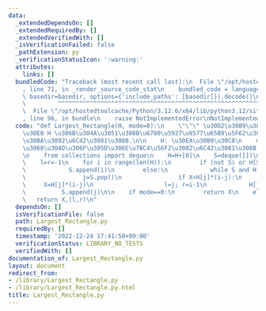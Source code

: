 ```yaml
---
data:
  _extendedDependsOn: []
  _extendedRequiredBy: []
  _extendedVerifiedWith: []
  _isVerificationFailed: false
  _pathExtension: py
  _verificationStatusIcon: ':warning:'
  attributes:
    links: []
  bundledCode: "Traceback (most recent call last):\n  File \"/opt/hostedtoolcache/Python/3.12.6/x64/lib/python3.12/site-packages/onlinejudge_verify/documentation/build.py\"\
    , line 71, in _render_source_code_stat\n    bundled_code = language.bundle(stat.path,\
    \ basedir=basedir, options={'include_paths': [basedir]}).decode()\n          \
    \         ^^^^^^^^^^^^^^^^^^^^^^^^^^^^^^^^^^^^^^^^^^^^^^^^^^^^^^^^^^^^^^^^^^^^^^^^^^^^^^^^^\n\
    \  File \"/opt/hostedtoolcache/Python/3.12.6/x64/lib/python3.12/site-packages/onlinejudge_verify/languages/python.py\"\
    , line 96, in bundle\n    raise NotImplementedError\nNotImplementedError\n"
  code: "def Largest_Rectangle(H, mode=0):\n    \"\"\" \u30D2\u30B9\u30C8\u30B0\u30E9\
    \u30E0 H \u306B\u304A\u3051\u308B\u6700\u5927\u9577\u65B9\u5F62\u306E\u30B5\u30A4\
    \u30BA\u3092\u6C42\u3081\u308B.\n\n    H: \u30EA\u30B9\u30C8\n    mode: 1 \u306E\
    \u3068\u304D\u306F\u305D\u306E\u7BC4\u56F2\u3082\u6C42\u3081\u308B.\n    \"\"\"\
    \n    from collections import deque\n    H=H+[0]\n    S=deque([])\n    X=H[0]\n\
    \    l=r=-1\n    for i in range(len(H)):\n        if (not S) or H[S[-1]]<H[i]:\n\
    \            S.append(i)\n        else:\n            while S and H[S[-1]]>=H[i]:\n\
    \                j=S.pop()\n                if X<H[j]*(i-j):\n               \
    \     X=H[j]*(i-j)\n                    l=j; r=i-1\n            H[j]=H[i]\n  \
    \          S.append(j)\n\n    if mode==0:\n        return X\n    else:\n     \
    \   return X,(l,r)\n"
  dependsOn: []
  isVerificationFile: false
  path: Largest_Rectangle.py
  requiredBy: []
  timestamp: '2022-12-24 17:41:50+09:00'
  verificationStatus: LIBRARY_NO_TESTS
  verifiedWith: []
documentation_of: Largest_Rectangle.py
layout: document
redirect_from:
- /library/Largest_Rectangle.py
- /library/Largest_Rectangle.py.html
title: Largest_Rectangle.py
---
```

